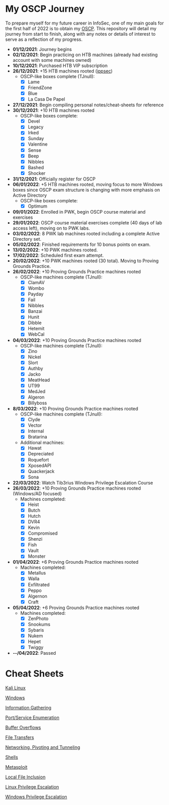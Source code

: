 # My OSCP Journey

To prepare myself for my future career in InfoSec, one of my main goals for the first half of 2022 is to obtain my [OSCP](https://www.offensive-security.com/information-security-certifications/oscp-offensive-security-certified-professional/). This repository will detail my journey from start to finish, along with any notes or details of interest to serve as a reflection of my progress.

* **01/12/2021**: Journey begins
* **02/12/2021**: Begin practicing on HTB machines (already had existing account with some machines owned)
* **10/12/2021**: Purchased HTB VIP subscription
* **26/12/2021**: +15 HTB machines rooted ([ippsec](https://www.youtube.com/channel/UCa6eh7gCkpPo5XXUDfygQQA))
  - OSCP-like boxes complete (TJnull):
    + [x] Lame
    + [x] FriendZone
    + [x] Blue
    + [x] La Casa De Papel 
* **27/12/2021**: Begin compiling personal notes/cheat-sheets for reference
* **30/12/2021**: +10 HTB machines rooted
  - OSCP-like boxes complete:
    + [x] Devel
    + [x] Legacy
    + [x] Irked
    + [x] Sunday
    + [x] Valentine
    + [x] Sense
    + [x] Beep
    + [x] Nibbles
    + [x] Bashed
    + [x] Shocker
* **31/12/2021**: Officially register for OSCP
* **06/01/2022**: +5 HTB machines rooted, moving focus to more Windows boxes since OSCP exam structure is changing with more emphasis on Active Directory
  - OSCP-like boxes complete:
    + [x] Optimum
* **09/01/2022**: Enrolled in PWK, begin OSCP course material and exercises
* **29/01/2022**: OSCP course material exercises complete (40 days of lab access left), moving on to PWK labs.
* **03/02/2022**: 8 PWK lab machines rooted including a complete Active Directory set.
* **05/02/2022**: Finished requirements for 10 bonus points on exam.
* **13/02/2022**: +10 PWK machines rooted.
* **17/02/2022**: Scheduled first exam attempt.
* **20/02/2022**: +10 PWK machines rooted (30 total). Moving to Proving Grounds Practice.
* **26/02/2022**: +10 Proving Grounds Practice machines rooted
  - OSCP-like machines complete (TJnull):
    + [x] ClamAV
    + [x] Wombo
    + [x] Payday
    + [x] Fail
    + [x] Nibbles
    + [x] Banzai
    + [x] Hunit
    + [x] Dibble
    + [x] Hetemit
    + [x] WebCal
* **04/03/2022**: +10 Proving Grounds Practice machines rooted
  - OSCP-like machines complete (TJnull):
    + [x] Zino
    + [x] Nickel
    + [x] Slort
    + [x] Authby
    + [x] Jacko
    + [x] MeatHead
    + [x] UT99
    + [x] MedJed
    + [x] Algeron
    + [x] Billyboss
* **8/03/2022**: +10 Proving Grounds Practice machines rooted
  - OSCP-like machines complete (TJnull):
    + [x] Clyde
    + [x] Vector
    + [x] Internal
    + [x] Bratarina
  - Additional machines:
    + [x] Hawat
    + [x] Depreciated
    + [x] Roquefort
    + [x] XposedAPI
    + [x] Quackerjack
    + [x] Sona
* **22/03/2022**: Watch Tib3rius Windows Privilege Escalation Course
* **26/03/2022**: +10 Proving Grounds Practice machines rooted (Windows/AD focused)
  - Machines completed:
    + [x] Heist
    + [x] Butch
    + [x] Hutch
    + [x] DVR4
    + [x] Kevin
    + [x] Compromised
    + [x] Shenzi
    + [x] Fish
    + [x] Vault
    + [x] Monster
* **01/04/2022**: +6 Proving Grounds Practice machines rooted
  - Machines completed:
    + [x] Metallus
    + [x] Walla
    + [x] Exfiltrated
    + [x] Peppo
    + [x] Algernon
    + [x] Craft
* **05/04/2022**: +6 Proving Grounds Practice machines rooted
  - Machines completed:
    + [x] ZenPhoto
    + [x] Snookums
    + [x] Sybaris
    + [x] Nukem
    + [x] Hepet
    + [x] Twiggy
* **--/04/2022**: Passed

# Cheat Sheets

[Kali Linux](https://oscp.kash.ro/cheat-sheets/Kali_Linux)

[Windows](https://oscp.kash.ro/cheat-sheets/Windows)

[Information Gathering](https://oscp.kash.ro/cheat-sheets/Information_Gathering)

[Port/Service Enumeration](https://oscp.kash.ro/cheat-sheets/Enumeration)

[Buffer Overflows](https://oscp.kash.ro/cheat-sheets/Buffer_Overflows)

[File Transfers](https://oscp.kash.ro/cheat-sheets/File_Transfers)

[Networking, Pivoting and Tunneling](https://oscp.kash.ro/cheat-sheets/Networking_Pivoting_Tunneling)

[Shells](https://oscp.kash.ro/cheat-sheets/Shells)

[Metasploit](https://oscp.kash.ro/cheat-sheets/Metasploit)

[Local File Inclusion](https://oscp.kash.ro/cheat-sheets/Local_File_Inclusion)

[Linux Privilege Escalation](https://oscp.kash.ro/cheat-sheets/Linux_PrivEsc)

[Windows Privilege Escalation](https://oscp.kash.ro/cheat-sheets/Windows_PrivEsc)
